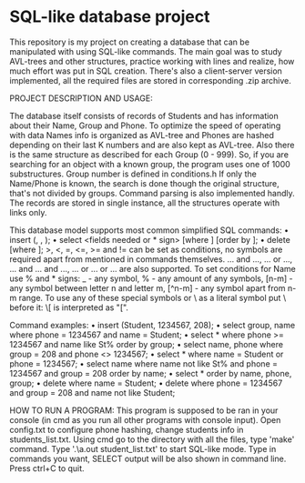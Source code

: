 # SQL-like database project

This repository is my project on creating a database that can be manipulated with using SQL-like commands.
The main goal was to study AVL-trees and other structures, practice working with lines and realize, how much effort was put in SQL creation.
There's also a client-server version implemented, all the required files are stored in corresponding .zip archive.

PROJECT DESCRIPTION AND USAGE:

The database itself consists of records of Students and has information about their Name, Group and Phone.
To optimize the speed of operating with data Names info is organized as AVL-tree and Phones are hashed depending on their last K numbers and are also kept as AVL-tree.
Also there is the same structure as described for each Group (0 - 999).
So, if you are searching for an object with a known group, the program uses one of 1000 substructures. Group number is defined in conditions.h
If only the Name/Phone is known, the search is done though the original structure, that's not divided by groups.
Command parsing is also implemented handly.
The records are stored in single instance, all the structures operate with links only.

This database model supports most common simplified SQL commands:
• insert (<name>, <phone>, <group>);
• select <fields needed or * sign> [where <condition>] [order by <fields>];
• delete [where <conditions>];
\>, <, =, <=, >= and != can be set as conditions, no symbols are required apart from mentioned in commands themselves.
... and ..., ... or ..., ... and ... and ..., ... or ... or ... are also supported.
To set conditions for Name use % and * signs:
_ - any symbol, % - any amount of any symbols, [n-m] - any symbol between letter n and letter m, [^n-m] - any symbol apart from n-m range.
To use any of these special symbols or \\ as a literal symbol put \ before it: \\[ is interpreted as "[".

Command examples:
• insert (Student, 1234567, 208);
• select group, name where phone = 1234567 and name = Student;
• select * where phone >= 1234567 and name like St% order by group;
• select name, phone where group = 208 and phone <> 1234567;
• select * where name = Student or phone = 1234567;
• select name where name not like St% and phone = 1234567 and group = 208 order by name;
• select * order by name, phone, group;
• delete where name = Student;
• delete where phone = 1234567 and group = 208 and name not like Student; 


HOW TO RUN A PROGRAM:
This program is supposed to be ran in your console (in cmd as you run all other programs with console input).
Open config.txt to configure phone hashing, change students info in students_list.txt.
Using cmd go to the directory with all the files, type 'make' command.
Type '.\a.out student_list.txt' to start SQL-like mode.
Type in commands you want, SELECT output will be also shown in command line.
Press ctrl+C to quit.
